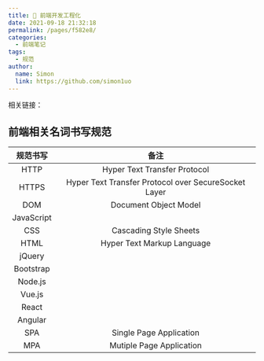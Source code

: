 ```yaml
---
title: 🧰 前端开发工程化
date: 2021-09-18 21:32:18
permalink: /pages/f582e8/
categories: 
  - 前端笔记
tags: 
  - 规范
author: 
  name: Simon
  link: https://github.com/simon1uo
---
```




相关链接：

[1]:带你入门前端工程 "gitee.io)](https://woai3c.gitee.io/introduction-to-front-end-engineering/"

## 前端相关名词书写规范

|  规范书写    |                         备注                         |
| :--------:  | :--------------------------------------------------: |
|    HTTP     |             Hyper Text Transfer Protocol             |
|   HTTPS     | Hyper Text Transfer Protocol over SecureSocket Layer |
|    DOM      |                Document Object Model                 |
| JavaScript  |                                                      |
|    CSS      |                Cascading Style Sheets                |
|    HTML     |              Hyper Text Markup Language              |
|   jQuery    |                                                      |
| Bootstrap   |                                                      |
|  Node.js    |                                                      |
|   Vue.js    |                                                      |
|   React     |                                                      |
|  Angular    |                                                      |
|    SPA      |               Single Page Application                |
|    MPA      |               Mutiple Page Application               |

